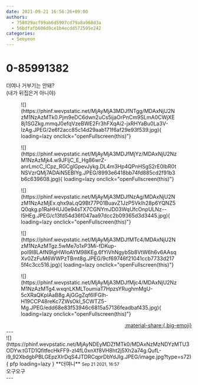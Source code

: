 ```yaml
---
date: 2021-09-21 16:56:26+09:00
authors:
  - 758029acf99ab6d5907cd79a8a968d3a
  - 56bdfafb606d9ce1b4ecdd572595e242
categories:
  - Seoyeon
---
```


# 0-85991382

<div class="post-container" markdown="1">
<div class="content-container md-sidebar__scrollwrap" markdown="1">

더여나 거부기는 안돼?<br>(내가 뒤집은거 아니야)
<figure markdown="1">
![](https://phinf.wevpstatic.net/MjAyMjA3MDJfNTgg/MDAxNjU2NzM1NzAzMTk0.Pjm9eDC6dwn2uCs5ijaOrPnCm9SLmA0CWjXE8j1SGZkg.mmqJ0efqVzeBWE2Fr3hFXqAi2-jxRHYaBu0La3V-IzAg.JPEG/2e6f2acc85c14d29aab171f6af29e93f539.jpg){ loading=lazy onclick="openFullscreen(this)"}
</figure>

<figure markdown="1">
![](https://phinf.wevpstatic.net/MjAyMjA3MDJfMjYz/MDAxNjU2NzM1NzAzMjk4.w9JFljC_E_Hg86wrZ-anrLmcC_lCpz_RGCglGpevJykg.DL4m3Hp4QPnHSgS2rE0IbR0tNSVzrQMj7ADAiN5EBIYg.JPEG/8993e6418bb74fd885cd2f91b3b6c639608.jpg){ loading=lazy onclick="openFullscreen(this)"}
</figure>

<figure markdown="1">
![](https://phinf.wevpstatic.net/MjAyMjA3MDJfNzAg/MDAxNjU2NzM1NzAzMjEx.qhx9aLqQ9Bt77P01BuavZ1JzP5VkIh28p6YQNZ5Q0qkg.p1RaHHUJ0e94sTX7CGNYmJD03WqUfcOnpULNz--l5HEg.JPEG/c13fd54d36f047aa97dcc2b09365d3d3445.jpg){ loading=lazy onclick="openFullscreen(this)"}
</figure>

<figure markdown="1">
![](https://phinf.wevpstatic.net/MjAyMjA3MDJfMTc4/MDAxNjU2NzM1NzAzMTgz.5wMe7o1xP3Mi-fDKup-poI9I8LAfN9lgHWIoAYM98KEg.6fYiVhNgybSb8VtW6h6v6AAsqXv0ZzFuM6WWPzTBmt8g.JPEG/9cf69746f21041ccb7733d2175f4c3cc516.jpg){ loading=lazy onclick="openFullscreen(this)"}
</figure>

<figure markdown="1">
![](https://phinf.wevpstatic.net/MjAyMjA3MDJfMjc4/MDAxNjU2NzM1NzAzMTg4.wxqnLKMLToumiaT7HpzsYRughmMgU-5cXRaQKpIAaB8g.AjGGgZqf6IFGlh-H19CCP48reKc7ZWsOkI_5CWTZ5-Mg.JPEG/edd68e83f53946c6815a57136feadbaf435.jpg){ loading=lazy onclick="openFullscreen(this)"}
</figure>


</div>
</div>

<div style="text-align: right;" markdown="1">
<a href="https://weverse.io/fromis9/fanpost/0-85991382" style="text-align: right;">:material-share:{.big-emoji}</a>
</div>
---

<div class="comments-container md-sidebar__scrollwrap" markdown="1">
<div class="comment" markdown="1">
<div class='id-container' markdown="1">
![](https://phinf.wevpstatic.net/MjAyNDEyMDZfMTk0/MDAxNzMzNDYzMTU3ODYw.tGTD1QfitfecHkFF9-zI4fL0xnXf8VH8ht2j5Xh2a74g.QufL-i9_92XbdgbPBLGEpzXIrDqS4JTDRCqprDbYdJIg.JPEG/image.jpg?type=s72){ pfp loading=lazy }
**<span class="artist">더여니</span>** <small>Sep 21 2021, 16:57</small><br>
</div>
<div class='comment-body' markdown="1">
오구오구
</div>
</div>
</div>
---
